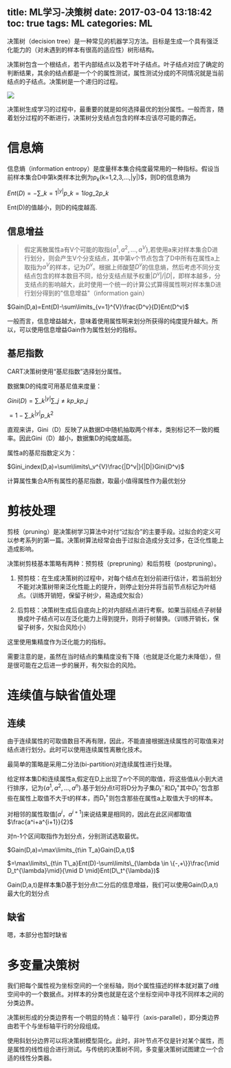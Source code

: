 title: ML学习-决策树
date: 2017-03-04 13:18:42
toc: true
tags: ML
categories: ML
---

决策树（decision tree）是一种常见的机器学习方法。目标是生成一个具有强泛化能力的（对未遇到的样本有很高的适应性）树形结构。

决策树包含一个根结点，若干内部结点以及若干叶子结点。叶子结点对应了确定的判断结果，其余的结点都是一个个的属性测试，属性测试分成的不同情况就是当前结点的子结点。决策树是一个递归的过程。

![](http://peihao.space/img/article/ml/ml-intro4-1.png)

决策树生成学习的过程中，最重要的就是如何选择最优的划分属性。一般而言，随着划分过程的不断进行，决策树分支结点包含的样本应该尽可能的靠近。

<!--more-->

# 信息熵 #

信息熵（information entropy）是度量样本集合纯度最常用的一种指标。假设当前样本集合D中第k类样本比例为$p_{k}$(k=1,2,3,...,|y|)$，则D的信息熵为

$Ent(D)=-\sum\limits\_{k=1}^{|y|}p\_{k=1}log\_2p\_{k}$

Ent(D)的值越小，则D的纯度越高.

## 信息增益 ##

>假定离散属性a有V个可能的取指{$a^1,a^2,...,a^V$},若使用a来对样本集合D进行划分，则会产生V个分支结点，其中第v个节点包含了D中所有在属性a上取指为$a^V$的样本，记为$D^v$。根据上师酸楚$D^v$的信息熵，然后考虑不同分支结点包含的样本数目不同，给分支结点赋予权重$|D^v|/|D|$，即样本越多，分支结点的影响越大，此时使用一个统一的计算公式算得属性啊对样本集D进行划分得到的"信息增益"（information gain）

$Gain(D,a)=Ent(D)-\sum\limits_{v=1}^{V}\frac{D^v}{D}Ent(D^v)$

一般而言，信息增益越大，意味着使用属性啊来划分所获得的纯度提升越大。所以，可以使用信息增益Gain作为属性划分的指标。

## 基尼指数 ##

CART决策树使用“基尼指数”选择划分属性。

数据集D的纯度可用基尼值来度量：

$Gini(D)=\sum\limits\_k^{|y|}\sum\limits\_{j\neq k}p\_kp\_j$

$=1-\sum\limits\_k^{|y|}p\_{k}^2$

直观来讲，Gini（D）反映了从数据D中随机抽取两个样本，类别标记不一致的概率。因此Gini（D）越小，数据集D的纯度越高。

属性a的基尼指数定义为：

$Gini_index(D,a)=\sum\limits\_v^{V}\frac{|D^v|}{|D|}Gini(D^v)$

计算属性集合A所有属性的基尼指数，取最小值得属性作为最优划分

# 剪枝处理 #

剪枝（pruning）是决策树学习算法中对付“过拟合”的主要手段。过拟合的定义可以参考系列的第一篇。决策树算法经常会由于过拟合造成分支过多，在泛化性能上造成影响。

决策树剪枝基本策略有两种：预剪枝（prepruning）和后剪枝（postpruning）。

1. 预剪枝：在生成决策树的过程中，对每个结点在划分前进行估计，若当前划分不能对决策树带来泛化性能上的提升，则停止划分并将当前节点标记为叶结点。（训练开销短，保留子树少，易造成欠拟合）

2. 后剪枝：决策树生成后自底向上的对内部结点进行考察。如果当前结点子树替换成叶子结点可以在泛化能力上得到提升，则将子树替换。（训练开销长，保留子树多，欠拟合风险小）

这里使用集精度作为泛化能力的指标。

需要注意的是，虽然在当时结点的集精度没有下降（也就是泛化能力未降低），但是很可能在之后进一步的展开，有欠拟合的风险。


# 连续值与缺省值处理 #

## 连续 ##

由于连续属性的可取值数目不再有限，因此，不能直接根据连续属性的可取值来对结点进行划分。此时可以使用连续属性离散化技术。

最简单的策略是采用二分法(bi-partition)对连续属性进行处理。

给定样本集D和连续属性a,假定在D上出现了n个不同的取值，将这些值从小到大进行排序，记为$\{a^1,a^2,...,a^n\}$.基于划分点t可将D分为子集$D_t^-$和$D_t^+$其中$D_t^-$包含那些在属性上取值不大于t的样本，而$D_t^+$则包含那些在属性a上取值大于t的样本。

对相邻的属性取值[$a^i，a^{i+1}$]来说结果是相同的，因此在此区间都取值$\frac{a^i+a^{i+1}}{2}$

对n-1个区间取指作为划分点，分别测试选取最优。

$Gain(D,a)=\max\limits_{t\in T_a}Gain(D,a,t)$

$=\max\limits\_{t\in T\_a}Ent(D)-\sum\limits\_{\lambda \in \{-,+\}}\frac{\mid D_t^{\lambda}\mid}{\mid D \mid}Ent(D\_t^{\lambda})$

Gain(D,a,t)是样本集D基于划分点t二分后的信息增益，我们可以使用Gain(D,a,t)最大化的划分点

## 缺省 ##

嗯，本部分也暂时缺省

# 多变量决策树 #

我们把每个属性视为坐标空间的一个坐标轴，则d个属性描述的样本就对赢了d维空间中的一个数据点。对样本的分类也就是在这个坐标空间中寻找不同样本之间的分类边界。

决策树形成的分类边界有一个明显的特点：轴平行（axis-parallel），即分类边界由若干个与坐标轴平行的分段组成。

使用斜划分边界可以将决策树模型简化。此时，非叶节点不仅是针对某个属性，而是属性的线性组合进行测试。与传统的决策树不同，多变量决策树试图建立一个合适的线性分类器。
